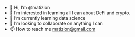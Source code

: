 - 👋 Hi, I’m @matizion
- 👀 I’m interested in learning all I can about DeFi and crypto.
- 🌱 I’m currently learning data science
- 💞️ I’m looking to collaborate on anything I can 
- 📫 How to reach me matizion@gmail.com

<!---
matizion/matizion is a ✨ special ✨ repository because its `README.md` (this file) appears on your GitHub profile.
You can click the Preview link to take a look at your changes.
--->
